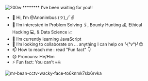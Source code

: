 ![200w](https://github.com/Anonimbus/Anonimbus/assets/134917427/383ed88d-19d7-457f-8d43-561cdabff5b2) ********  I've been waiting for you!!


- 👋 Hi, I’m @Anonimbus   (ツ)_/¯✌
- 👀 I’m interested in Problem Solving 🖇, Bounty Hunting 💰, Ethical Hacking 💻, & Data Science 📈
- 🌱 I’m currently learning JavaScript 
- 💞️ I’m looking to collaborate on ... anything I can help on  ╰(*°v°*)╯😉
- 📫 How to reach me : read "Fun fact" 👇
- 😄 Pronouns: He/Him
- ⚡ Fun fact: You can't  💀☠

![mr-bean-cctv-wacky-face-to6knmk7slx6rvka](https://github.com/Anonimbus/Anonimbus/assets/134917427/57286538-7620-4fa1-a023-793156a8bd2e)



<!---
Anonimbus/Anonimbus is a ✨ special ✨ repository because its `README.md` (this file) appears on your GitHub profile.
You can click the Preview link to take a look at your changes.
--->
